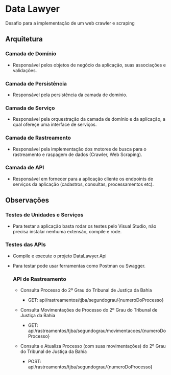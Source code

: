 # Data Lawyer
Desafio para a implementação de um web crawler e scraping

## Arquitetura
### Camada de Domínio
- Responsável pelos objetos de negócio da aplicação, suas associações e validações.

### Camada de Persistência
- Responsável pela persistência da camada de domínio.

### Camada de Serviço
- Responsável pela orquestração da camada de domínio e da aplicação, a qual ofereçe uma interface de serviços.

### Camada de Rastreamento
- Responsável pela implementação dos motores de busca para o rastreamento e raspagem de dados (Crawler, Web Scraping).

### Camada de API
- Responsável em fornecer para a aplicação cliente os endpoints de serviços da aplicação (cadastros, consultas, processamentos etc).

## Observações
### Testes de Unidades e Serviços
- Para testar a aplicação basta rodar os testes pelo Visual Studio, não precisa instalar nenhuma extensão, compile e rode.

### Testes das APIs
- Compile e execute o projeto DataLawyer.Api
- Para testar pode usar ferramentas como Postman ou Swagger.

    ### API de Rastreamento    
    - Consulta Processo do 2º Grau do Tribunal de Justiça da Bahia
        - GET: api/rastreamentos/tjba/segundograu/{numeroDoProcesso}

    - Consulta Movimentações de Processo do 2º Grau do Tribunal de Justiça da Bahia
        - GET: api/rastreamentos/tjba/segundograu/movimentacoes/{numeroDoProcesso}

    - Consulta e Atualiza Processo (com suas movimentações) do 2º Grau do Tribunal de Justiça da Bahia
        - POST: api/rastreamentos/tjba/segundograu/{numeroDoProcesso}
